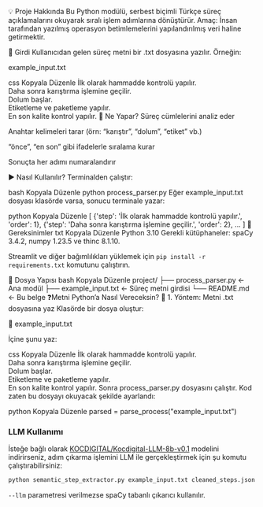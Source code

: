 💡 Proje Hakkında
Bu Python modülü, serbest biçimli Türkçe süreç açıklamalarını okuyarak sıralı işlem adımlarına dönüştürür.
Amaç: İnsan tarafından yazılmış operasyon betimlemelerini yapılandırılmış veri haline getirmektir.

📂 Girdi
Kullanıcıdan gelen süreç metni bir .txt dosyasına yazılır.
Örneğin:

example_input.txt

css
Kopyala
Düzenle
İlk olarak hammadde kontrolü yapılır.  
Daha sonra karıştırma işlemine geçilir.  
Dolum başlar.  
Etiketleme ve paketleme yapılır.  
En son kalite kontrol yapılır.
🧠 Ne Yapar?
Süreç cümlelerini analiz eder

Anahtar kelimeleri tarar (örn: “karıştır”, “dolum”, “etiket” vb.)

“önce”, “en son” gibi ifadelerle sıralama kurar

Sonuçta her adımı numaralandırır

▶️ Nasıl Kullanılır?
Terminalden çalıştır:

bash
Kopyala
Düzenle
python process_parser.py
Eğer example_input.txt dosyası klasörde varsa, sonucu terminale yazar:

python
Kopyala
Düzenle
[
  {'step': 'İlk olarak hammadde kontrolü yapılır.', 'order': 1},
  {'step': 'Daha sonra karıştırma işlemine geçilir.', 'order': 2},
  ...
]
🔧 Gereksinimler
txt
Kopyala
Düzenle
Python 3.10
Gerekli kütüphaneler: spaCy 3.4.2, numpy 1.23.5 ve thinc 8.1.10.

Streamlit ve diğer bağımlılıkları yüklemek için `pip install -r requirements.txt` komutunu çalıştırın.

🧱 Dosya Yapısı
bash
Kopyala
Düzenle
project/
├── process_parser.py         ← Ana modül
├── example_input.txt         ← Süreç metni girdisi
└── README.md                 ← Bu belge
❓Metni Python’a Nasıl Vereceksin?
🔹 1. Yöntem: Metni .txt dosyasına yaz
Klasörde bir dosya oluştur:

📄 example_input.txt

İçine şunu yaz:

css
Kopyala
Düzenle
İlk olarak hammadde kontrolü yapılır.  
Daha sonra karıştırma işlemine geçilir.  
Dolum başlar.  
Etiketleme ve paketleme yapılır.  
En son kalite kontrol yapılır.
Sonra process_parser.py dosyasını çalıştır.
Kod zaten bu dosyayı okuyacak şekilde ayarlandı:

python
Kopyala
Düzenle
parsed = parse_process("example_input.txt")

### LLM Kullanımı

İsteğe bağlı olarak [KOCDIGITAL/Kocdigital-LLM-8b-v0.1](https://huggingface.co/KOCDIGITAL/Kocdigital-LLM-8b-v0.1) modelini indirirseniz,
adım çıkarma işlemini LLM ile gerçekleştirmek için şu komutu çalıştırabilirsiniz:

```bash
python semantic_step_extractor.py example_input.txt cleaned_steps.json --llm
```

`--llm` parametresi verilmezse spaCy tabanlı çıkarıcı kullanılır.
